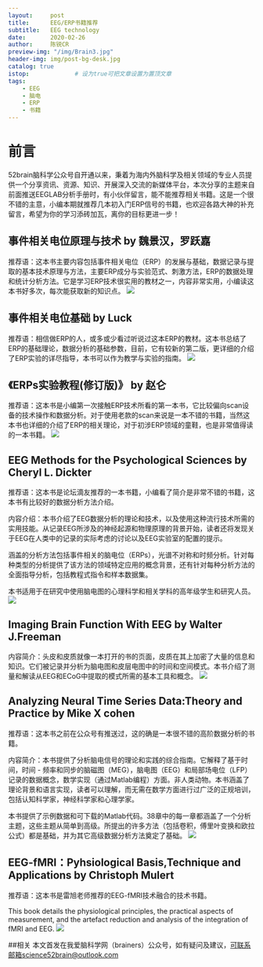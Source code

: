 ```yaml
---
layout:     post
title:      EEG/ERP书籍推荐
subtitle:   EEG technology
date:       2020-02-26
author:     陈锐CR
preview-img: "/img/Brain3.jpg"
header-img: img/post-bg-desk.jpg
catalog: true
istop:             # 设为true可把文章设置为置顶文章
tags:
    - EEG
    - 脑电
    - ERP
    - 书籍
---
```


# 前言
52brain脑科学公众号自开通以来，秉着为海内外脑科学及相关领域的专业人员提供一个分享资讯、资源、知识、开展深入交流的新媒体平台，本次分享的主题来自前面推送EEGLAB分析手册时，有小伙伴留言，能不能推荐相关书籍。这是一个很不错的主意，小编本期就推荐几本初入门ERP信号的书籍，也欢迎各路大神的补充留言，希望为你的学习添砖加瓦，离你的目标更进一步！

## 事件相关电位原理与技术 by 魏景汉，罗跃嘉

推荐语：这本书主要内容包括事件相关电位（ERP）的发展与基础，数据记录与提取的基本技术原理与方法，主要ERP成分与实验范式、刺激方法，ERP的数据处理和统计分析方法。它是学习ERP技术很实用的教材之一，内容非常实用，小编读这本书好多次，每次能获取新的知识点。
![](https://tva1.sinaimg.cn/large/0082zybpgy1gc9tiscgtdj30so12gqgf.jpg)



## 事件相关电位基础 by Luck

推荐语：相信做ERP的人，或多或少看过听说过这本ERP的教材。这本书总结了ERP的基础理论，数据分析的基础参数，目前，它有较新的第二版，更详细的介绍了ERP实验的详尽指导，本书可以作为教学与实验的指南。
![](https://tva1.sinaimg.cn/large/0082zybpgy1gc9tjrx1grj30se130tg1.jpg)

## 《ERPs实验教程(修订版)》 by 赵仑

推荐语：这本书是小编第一次接触ERP技术所看的第一本书，它比较偏向scan设备的技术操作和数据分析。对于使用老款的scan来说是一本不错的书籍，当然这本书也详细的介绍了ERP的相关理论，对于初涉ERP领域的童鞋，也是非常值得读的一本书籍。
![](https://tva1.sinaimg.cn/large/0082zybpgy1gc9tl7cgd5j30se146al6.jpg)


## EEG Methods for the Psychological Sciences by Cheryl L. Dickter

推荐语：这本书是论坛滴友推荐的一本书籍，小编看了简介是非常不错的书籍，这本书有比较好的数据分析方法介绍。


内容介绍：本书介绍了EEG数据分析的理论和技术，以及使用这种流行技术所需的实用技能。从记录EEG所涉及的神经起源和物理原理的背景开始，读者还将发现关于EEG在人类中的记录的实际考虑的讨论以及EEG实验室的配置的提示。 

涵盖的分析方法包括事件相关的脑电位（ERPs），光谱不对称和时频分析。针对每种类型的分析提供了该方法的领域特定应用的概念背景，还有针对每种分析方法的全面指导分析，包括教程式指令和样本数据集。 

本书适用于在研究中使用脑电图的心理科学和相关学科的高年级学生和研究人员。
![](https://tva1.sinaimg.cn/large/0082zybpgy1gc9tm8lo1uj30co0hyacl.jpg)



## Imaging Brain Function With EEG by Walter J.Freeman 

内容简介：头皮和皮质就像一本打开的书的页面，皮质在其上加密了大量的信息和知识。它们被记录并分析为脑电图和皮层电图中的时间和空间模式。本书介绍了测量和解读从EEG和ECoG中提取的模式所需的基本工具和概念。
![](https://tva1.sinaimg.cn/large/0082zybpgy1gc9tnbu1bej30cy0jm760.jpg)


## Analyzing Neural Time Series Data:Theory and Practice by Mike X cohen

推荐语：这本书之前在公众号有推送过，这的确是一本很不错的高阶数据分析的书籍。

内容简介：本书提供了分析脑电信号的理论和实践的综合指南。它解释了基于时间，时间 - 频率和同步的脑磁图（MEG），脑电图（EEG）和局部场电位（LFP）记录的数据概念，数学实现（通过Matlab编程）方面。非人类动物。本书涵盖了理论背景和语言实现，读者可以理解，而无需在数学方面进行过广泛的正规培训，包括认知科学家，神经科学家和心理学家。

本书提供了示例数据和可下载的Matlab代码。38章中的每一章都涵盖了一个分析主题，这些主题从简单到高级。所提出的许多方法（包括卷积，傅里叶变换和欧拉公式）都是基础，并为其它高级数据分析方法奠定了基础。
![](https://tva1.sinaimg.cn/large/0082zybpgy1gc9to94ndqj30lw0owjvz.jpg)


## EEG-fMRI：Pyhsiological Basis,Technique and Applications by Christoph Mulert
推荐语：这本书是雷旭老师推荐的EEG-fMRI技术融合的技术书籍。

This book details the physiological principles, the practical aspects of measurement, and the artefact reduction and analysis of the integration of fMRI and EEG.
![](https://tva1.sinaimg.cn/large/0082zybpgy1gc9tp3t4s8j30da0k475s.jpg)

##相关
本文首发在我爱脑科学网（brainers）公众号，如有疑问及建议，可联系邮箱science52brain@outlook.com

